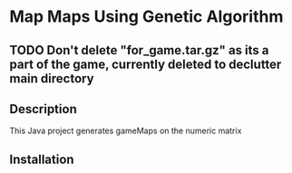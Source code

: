 # Map Maps Using Genetic Algorithm

## TODO Don't delete "for_game.tar.gz" as its a part of the game, currently deleted to declutter main directory

## Description
This Java project generates gameMaps on the numeric matrix

## Installation
